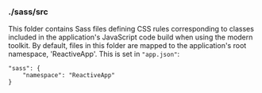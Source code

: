 ### ./sass/src

This folder contains Sass files defining CSS rules corresponding to classes
included in the application's JavaScript code build when using the modern toolkit.
By default, files in this folder are mapped to the application's root namespace, 'ReactiveApp'.
This is set in `"app.json"`:

    "sass": {
        "namespace": "ReactiveApp"
    }